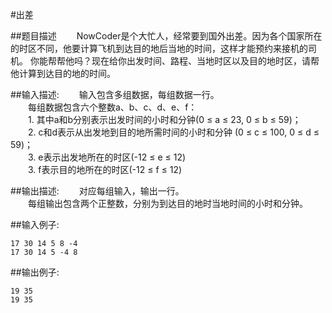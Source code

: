 #出差

##题目描述
　　NowCoder是个大忙人，经常要到国外出差。因为各个国家所在的时区不同，他要计算飞机到达目的地后当地的时间，这样才能预约来接机的司机。 你能帮帮他吗？现在给你出发时间、路程、当地时区以及目的地时区，请帮他计算到达目的地的时间。<br>

##输入描述:
　　输入包含多组数据，每组数据一行。<br>
　　每组数据包含六个整数a、b、c、d、e、f：<br>
　　1. 其中a和b分别表示出发时间的小时和分钟(0 ≤ a ≤ 23, 0 ≤ b ≤ 59)；<br>
　　2. c和d表示从出发地到目的地所需时间的小时和分钟 (0 ≤ c ≤ 100, 0 ≤ d ≤ 59)；<br>
　　3. e表示出发地所在的时区(-12 ≤ e ≤ 12)<br>
　　3. f表示目的地所在的时区(-12 ≤ f ≤ 12)


##输出描述:
　　对应每组输入，输出一行。<br>
　　每组输出包含两个正整数，分别为到达目的地时当地时间的小时和分钟。

##输入例子:
```
17 30 14 5 8 -4
17 30 14 5 -4 8
```

##输出例子:
```
19 35
19 35
```